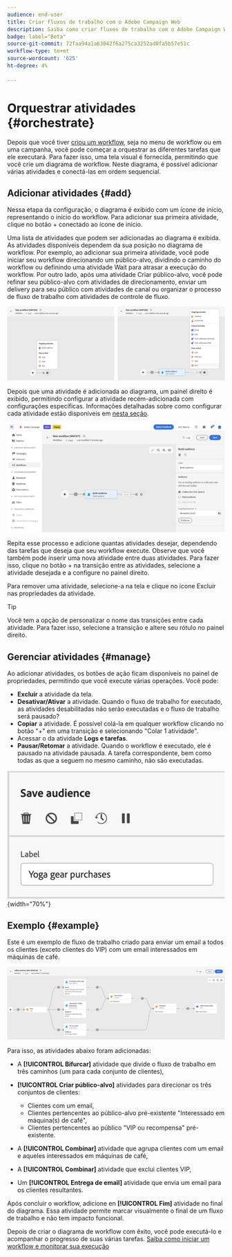 ```yaml
---
audience: end-user
title: Criar fluxos de trabalho com o Adobe Campaign Web
description: Saiba como criar fluxos de trabalho com o Adobe Campaign Web
badge: label="Beta"
source-git-commit: 72faa94a1a63042f6a275ca3252ad0fa5b57e51c
workflow-type: tm+mt
source-wordcount: '625'
ht-degree: 4%

---
```



# Orquestrar atividades {#orchestrate}

Depois que você tiver [criou um workflow](create-workflow.md), seja no menu de workflow ou em uma campanha, você pode começar a orquestrar as diferentes tarefas que ele executará. Para fazer isso, uma tela visual é fornecida, permitindo que você crie um diagrama de workflow. Neste diagrama, é possível adicionar várias atividades e conectá-las em ordem sequencial.

## Adicionar atividades {#add}

Nessa etapa da configuração, o diagrama é exibido com um ícone de início, representando o início do workflow. Para adicionar sua primeira atividade, clique no botão + conectado ao ícone de início.

Uma lista de atividades que podem ser adicionadas ao diagrama é exibida. As atividades disponíveis dependem da sua posição no diagrama de workflow. Por exemplo, ao adicionar sua primeira atividade, você pode iniciar seu workflow direcionando um público-alvo, dividindo o caminho do workflow ou definindo uma atividade Wait para atrasar a execução do workflow. Por outro lado, após uma atividade Criar público-alvo, você pode refinar seu público-alvo com atividades de direcionamento, enviar um delivery para seu público com atividades de canal ou organizar o processo de fluxo de trabalho com atividades de controle de fluxo.

![](assets/workflow-start.png)

Depois que uma atividade é adicionada ao diagrama, um painel direito é exibido, permitindo configurar a atividade recém-adicionada com configurações específicas. Informações detalhadas sobre como configurar cada atividade estão disponíveis em [nesta seção](activities/about-activities.md).

![](assets/workflow-configure-activities.png)

Repita esse processo e adicione quantas atividades desejar, dependendo das tarefas que deseja que seu workflow execute. Observe que você também pode inserir uma nova atividade entre duas atividades. Para fazer isso, clique no botão + na transição entre as atividades, selecione a atividade desejada e a configure no painel direito.

Para remover uma atividade, selecione-a na tela e clique no ícone Excluir nas propriedades da atividade.

>[!TIP]
>
>Você tem a opção de personalizar o nome das transições entre cada atividade. Para fazer isso, selecione a transição e altere seu rótulo no painel direito.

## Gerenciar atividades {#manage}

Ao adicionar atividades, os botões de ação ficam disponíveis no painel de propriedades, permitindo que você execute várias operações. Você pode:

* **Excluir** a atividade da tela.
* **Desativar/Ativar** a atividade. Quando o fluxo de trabalho for executado, as atividades desabilitadas não serão executadas e o fluxo de trabalho será pausado?
* **Copiar** a atividade. É possível colá-la em qualquer workflow clicando no botão &quot;+&quot; em uma transição e selecionando &quot;Colar 1 atividade&quot;.
* Acessar o da atividade **Logs e tarefas**.
* **Pausar/Retomar** a atividade. Quando o workflow é executado, ele é pausado na atividade pausada. A tarefa correspondente, bem como todas as que a seguem no mesmo caminho, não são executadas.

![](assets/activity-action.png){width="70%"}

## Exemplo {#example}

Este é um exemplo de fluxo de trabalho criado para enviar um email a todos os clientes (exceto clientes do VIP) com um email interessados em máquinas de café.

![](assets/workflow-example.png)

Para isso, as atividades abaixo foram adicionadas:

* A **[!UICONTROL Bifurcar]** atividade que divide o fluxo de trabalho em três caminhos (um para cada conjunto de clientes),
* **[!UICONTROL Criar público-alvo]** atividades para direcionar os três conjuntos de clientes:

   * Clientes com um email,
   * Clientes pertencentes ao público-alvo pré-existente &quot;Interessado em máquina(s) de café&quot;,
   * Clientes pertencentes ao público &quot;VIP ou recompensa&quot; pré-existente.

* A **[!UICONTROL Combinar]** atividade que agrupa clientes com um email e aqueles interessados em máquinas de café,
* A **[!UICONTROL Combinar]** atividade que exclui clientes VIP,
* Um **[!UICONTROL Entrega de email]** atividade que envia um email para os clientes resultantes.

Após concluir o workflow, adicione en **[!UICONTROL Fim]** atividade no final do diagrama. Essa atividade permite marcar visualmente o final de um fluxo de trabalho e não tem impacto funcional.

Depois de criar o diagrama de workflow com êxito, você pode executá-lo e acompanhar o progresso de suas várias tarefas. [Saiba como iniciar um workflow e monitorar sua execução](start-monitor-workflows.md)
